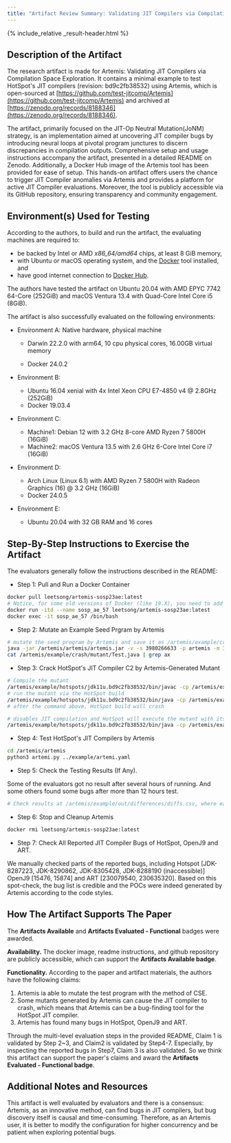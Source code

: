 ```yaml
---
title: "Artifact Review Summary: Validating JIT Compilers via Compilation Space Exploration"
---
```


{% include_relative _result-header.html %}

## Description of the Artifact

The research artifact is made for Artemis: Validating JIT Compilers via Compilation Space Exploration. It contains a minimal example to test HotSpot's JIT compilers (revision: bd9c2fb38532) using Artemis, which is open-sourced at [https://github.com/test-jitcomp/Artemis](https://github.com/test-jitcomp/Artemis) and archived at [https://zenodo.org/records/8188346](https://zenodo.org/records/8188346).

The artifact, primarily focused on the JIT-Op Neutral Mutation(JoNM) strategy, is an implementation aimed at uncovering JIT compiler bugs by introducing neural loops at pivotal program junctures to discern discrepancies in compilation outputs. Comprehensive setup and usage instructions accompany the artifact, presented in a detailed README on Zenodo. Additionally, a Docker Hub image of the Artemis tool has been provided for ease of setup. This hands-on artifact offers users the chance to trigger JIT Compiler anomalies via Artemis and provides a platform for active JIT Compiler evaluations. Moreover, the tool is publicly accessible via its GitHub repository, ensuring transparency and community engagement.

## Environment(s) Used for Testing

According to the authors, to build and run the artifact, the evaluating machines are required to:

- be backed by Intel or AMD *x86_64/amd64* chips, at least 8 GiB memory,
- with Ubuntu or macOS operating system, and the [Docker](https://docs.docker.com/engine/install/) tool installed, and
- have good internet connection to [Docker Hub](https://hub.docker.com/).

The authors have tested the artifact on Ubuntu 20.04 with AMD EPYC 7742 64-Core (252GiB) and macOS Ventura 13.4 with Quad-Core Intel Core i5 (8GiB).

The artifact is also successfully evaluated on the following environments:

- Environment A: Native hardware, physical machine

    - Darwin 22.2.0 with arm64, 10 cpu physical cores, 16.00GB virtual memory

    - Docker 24.0.2

- Environment B: 

    - Ubuntu 16.04 xenial with 4x Intel Xeon CPU E7-4850 v4 @ 2.8GHz (252GiB)
    - Docker 19.03.4

- Environment C:

    - Machine1: Debian 12 with 3.2 GHz 8-core AMD Ryzen 7 5800H (16GiB)
    - Machine2: macOS Ventura 13.5 with 2.6 GHz 6-Core Intel Core i7 (16GiB)

- Environment D:

    - Arch Linux (Linux 6.1) with AMD Ryzen 7 5800H with Radeon Graphics (16) @ 3.2 GHz  (16GiB)
    - Docker 24.0.5

- Environment E:

    - Ubuntu 20.04 with 32 GB RAM and 16 cores

## Step-By-Step Instructions to Exercise the Artifact

The evaluators generally follow the instructions described in the README:

- Step 1: Pull and Run a Docker Container

```bash
docker pull leetsong/artemis-sosp23ae:latest
# Notice, for some old versions of Docker (like 19.X), you need to add '--security-opt seccomp=unconfined' when docker run
docker run -itd --name sosp_ae_57 leetsong/artemis-sosp23ae:latest
docker exec -it sosp_ae_57 /bin/bash
```

- Step 2: Mutate an Example Seed Prgram by Artemis

```bash
# mutate the seed program by Artemis and save it as /artemis/example/crash/mutant/Test.java
java -jar /artemis/artemis/artemis.jar -v -s 3980266633 -p artemis -m 1000 -M 20000 -b /artemis/code_bricks -o /artemis/example/crash/mutant -i /artemis/example/crash/Test.java
cat /artemis/example/crash/mutant/Test.java | grep ax
```

- Step 3: Crack HotSpot's JIT Compiler C2 by Artemis-Generated Mutant

```bash
# Compile the mutant
/artemis/example/hotspots/jdk11u.bd9c2fb38532/bin/javac -cp /artemis/example/crash/mutant/ /artemis/example/crash/mutant/Test.java
# run the mutant via the HotSpot build
/artemis/example/hotspots/jdk11u.bd9c2fb38532/bin/java -cp /artemis/example/crash/mutant Test
# after the command above, HotSpot build will crash

# disables JIT compilation and HotSpot will execute the mutant with its interpreter only, no crash happend
/artemis/example/hotspots/jdk11u.bd9c2fb38532/bin/java -cp /artemis/example/crash/mutant -Xint Test
```

- Step 4: Test HotSpot's JIT Compilers by Artemis

```bash
cd /artemis/artemis
python3 artemi.py ../example/artemi.yaml
```

- Step 5: Check the Testing Results (If Any). 

Some of the evaluators got no result after several hours of running. And some others found some bugs after more than 12 hours test.

```bash
# Check results at /artemis/example/out/differences/diffs.csv, where each subdirectory /artemis/example/out/differences/<diff_id> saves the information of one detected bug, including the used seed program (<diff_id>/Test.java), the Artemis-generated mutant (<diff_id>/mutant/Test.java), the output of the seed (<diff_id>/reference.txt), the output of the mutant (<diff_id>/mutant.txt), and Artemis' mutation log (<diff_id>/mutant/mutations.txt).
```

- Step 6: Stop and Cleanup Artemis

```bash
docker rmi leetsong/artemis-sosp23ae:latest
```

- Step 7: Check All Reported JIT Compiler Bugs of HotSpot, OpenJ9 and ART. 

We manually checked parts of the reported bugs, including Hotspot [JDK-8287223, JDK-8290862, JDK-8305428, JDK-8288190 (inaccessible)] OpenJ9 [15476, 15874] and ART [230079540, 230635320]. Based on this spot-check, the bug list is credible and the POCs were indeed generated by Artemis according to the code styles.

## How The Artifact Supports The Paper

The **Artifacts Available** and **Artifacts Evaluated - Functional** badges were awarded. 

**Availability.** The docker image, readme instructions, and github repository are publicly accessible, which can support the **Artifacts Available badge**.

**Functionality.** According to the paper and artifact materials, the authors have the following claims:

1. Artemis ia able to mutate the test program with the method of CSE.
2. Some mutants generated by Artemis can cause the JIT compiler to crash, which means that Artemis can be a bug-finding tool for the HotSpot JIT compiler.
3. Artemis has found many bugs in HotSpot, OpenJ9 and ART.

Through the multi-level evaluation steps in the provided README, Claim 1 is validated by Step 2~3, and Claim2 is validated by Step4-7. Especially, by inspecting the reported bugs in Step7, Claim 3 is also validated. So we think this artifact can support the paper's claims and award the **Artifacts Evaluated - Functional badge**.

## Additional Notes and Resources

This artifact is well evaluated by evaluators and there is a consensus: Artemis, as an innovative method, can find bugs in JIT compilers, but bug discovery itself is causal and time-consuming. Therefore, as an Artemis user, it is better to modify the configuration for higher concurrency and be patient when exploring potential bugs.
